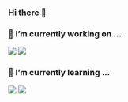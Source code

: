 ### Hi there 👋

<!--
**lys222/lys222** is a ✨ _special_ ✨ repository because its `README.md` (this file) appears on your GitHub profile.

Here are some ideas to get you started:

- 👯 I’m looking to collaborate on ...
- 🤔 I’m looking for help with ...
- 💬 Ask me about ...
- 😄 Pronouns: ...
- ⚡ Fun fact: ...
- 📫 How to reach me: ...
-->

### 🔭 I’m currently working on ...  
<img src="https://img.shields.io/badge/Azure-0078D4?style=flat-sqaure&logo=MicrosoftAzure&logoColor=white"> <img src="https://img.shields.io/badge/AWS-FF9900?style=flat-sqaure&logo=Amazon AWS&logoColor=black">


### 🌱 I’m currently learning ...  
<img src="https://img.shields.io/badge/Azure DevOps-0078D7?style=flat-sqaure&logo=Azure DevOps&logoColor=white"> <img src="https://img.shields.io/badge/PowerShell-5391FE?style=flat-sqaure&logo=PowerShell&logoColor=white">

